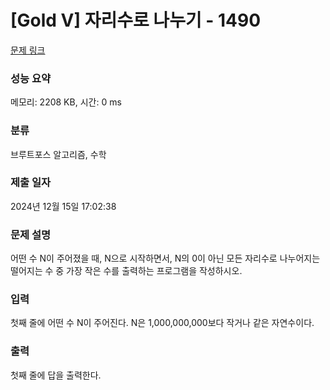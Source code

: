 # [Gold V] 자리수로 나누기 - 1490 

[문제 링크](https://www.acmicpc.net/problem/1490) 

### 성능 요약

메모리: 2208 KB, 시간: 0 ms

### 분류

브루트포스 알고리즘, 수학

### 제출 일자

2024년 12월 15일 17:02:38

### 문제 설명

<p>어떤 수 N이 주어졌을 때, N으로 시작하면서, N의 0이 아닌 모든 자리수로 나누어지는 떨어지는 수 중 가장 작은 수를 출력하는 프로그램을 작성하시오.</p>

### 입력 

 <p>첫째 줄에 어떤 수 N이 주어진다. N은 1,000,000,000보다 작거나 같은 자연수이다.</p>

### 출력 

 <p>첫째 줄에 답을 출력한다.</p>


